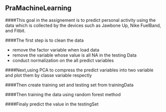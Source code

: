 ## PraMachineLearning

####This goal in the assignement is to predict personal activity using the data which is collected by the devices such as Jawbone Up, Nike FuelBand, and Fitbit.

####The first step is to clean the data
* remove the factor variable when load data
* remove the variable whose value is all NA in the testing Data
* conduct normalization on the all predict variables

####Next,using PCA to compress the predict variables into two variable and plot them by classe variable respectly

####Then create training set and testing set from trainingData

####Then training the data using random forest method

####Finaly predict the value in the testingSet


